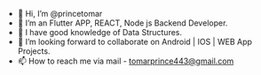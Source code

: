 - 👋 Hi, I’m @princetomar
- 👀 I’m an Flutter APP, REACT, Node js Backend Developer.
- 🌱 I have good knowledge of Data Structures.
- 💞️ I’m looking forward to collaborate on Android | IOS | WEB App Projects.
- 📫 How to reach me via mail - tomarprince443@gmail.com

<!---
princetomar/princetomar is a ✨ special ✨ repository because its `README.md` (this file) appears on your GitHub profile.
You can click the Preview link to take a look at your changes.
--->
